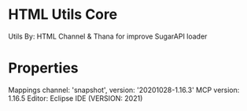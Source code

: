 # HTML Utils Core
Utils By: HTML Channel & Thana for improve SugarAPI loader

# Properties
Mappings channel: 'snapshot', version: '20201028-1.16.3'
MCP version: 1.16.5
Editor: Eclipse IDE (VERSION: 2021)

